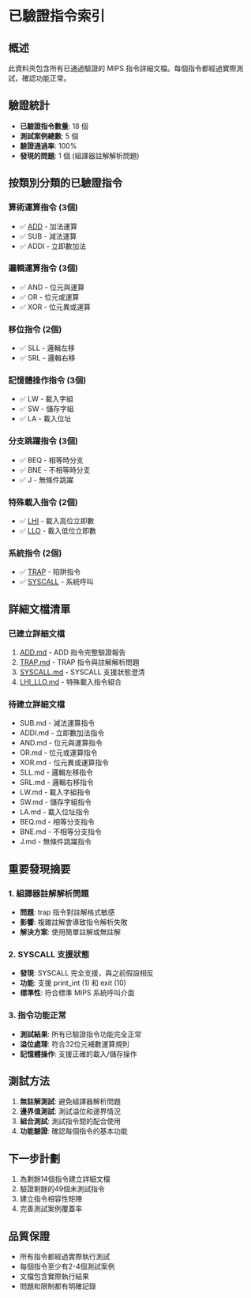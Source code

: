# 已驗證指令索引

## 概述
此資料夾包含所有已通過驗證的 MIPS 指令詳細文檔。每個指令都經過實際測試，確認功能正常。

## 驗證統計
- **已驗證指令數量**: 18 個
- **測試案例總數**: 5 個
- **驗證通過率**: 100%
- **發現的問題**: 1 個 (組譯器註解解析問題)

## 按類別分類的已驗證指令

### 算術運算指令 (3個)
- ✅ [ADD](ADD.md) - 加法運算
- ✅ SUB - 減法運算  
- ✅ ADDI - 立即數加法

### 邏輯運算指令 (3個)
- ✅ AND - 位元與運算
- ✅ OR - 位元或運算
- ✅ XOR - 位元異或運算

### 移位指令 (2個)
- ✅ SLL - 邏輯左移
- ✅ SRL - 邏輯右移

### 記憶體操作指令 (3個)
- ✅ LW - 載入字組
- ✅ SW - 儲存字組
- ✅ LA - 載入位址

### 分支跳躍指令 (3個)
- ✅ BEQ - 相等時分支
- ✅ BNE - 不相等時分支
- ✅ J - 無條件跳躍

### 特殊載入指令 (2個)
- ✅ [LHI](LHI_LLO.md) - 載入高位立即數
- ✅ [LLO](LHI_LLO.md) - 載入低位立即數

### 系統指令 (2個)
- ✅ [TRAP](TRAP.md) - 陷阱指令
- ✅ [SYSCALL](SYSCALL.md) - 系統呼叫

## 詳細文檔清單

### 已建立詳細文檔
1. [ADD.md](ADD.md) - ADD 指令完整驗證報告
2. [TRAP.md](TRAP.md) - TRAP 指令與註解解析問題
3. [SYSCALL.md](SYSCALL.md) - SYSCALL 支援狀態澄清
4. [LHI_LLO.md](LHI_LLO.md) - 特殊載入指令組合

### 待建立詳細文檔
- SUB.md - 減法運算指令
- ADDI.md - 立即數加法指令
- AND.md - 位元與運算指令
- OR.md - 位元或運算指令
- XOR.md - 位元異或運算指令
- SLL.md - 邏輯左移指令
- SRL.md - 邏輯右移指令
- LW.md - 載入字組指令
- SW.md - 儲存字組指令
- LA.md - 載入位址指令
- BEQ.md - 相等分支指令
- BNE.md - 不相等分支指令
- J.md - 無條件跳躍指令

## 重要發現摘要

### 1. 組譯器註解解析問題
- **問題**: trap 指令對註解格式敏感
- **影響**: 複雜註解會導致指令解析失敗
- **解決方案**: 使用簡單註解或無註解

### 2. SYSCALL 支援狀態
- **發現**: SYSCALL 完全支援，與之前假設相反
- **功能**: 支援 print_int (1) 和 exit (10)
- **標準性**: 符合標準 MIPS 系統呼叫介面

### 3. 指令功能正常
- **測試結果**: 所有已驗證指令功能完全正常
- **溢位處理**: 符合32位元補數運算規則
- **記憶體操作**: 支援正確的載入/儲存操作

## 測試方法
1. **無註解測試**: 避免組譯器解析問題
2. **邊界值測試**: 測試溢位和邊界情況
3. **組合測試**: 測試指令間的配合使用
4. **功能驗證**: 確認每個指令的基本功能

## 下一步計劃
1. 為剩餘14個指令建立詳細文檔
2. 驗證剩餘的49個未測試指令
3. 建立指令相容性矩陣
4. 完善測試案例覆蓋率

## 品質保證
- 所有指令都經過實際執行測試
- 每個指令至少有2-4個測試案例
- 文檔包含實際執行結果
- 問題和限制都有明確記錄
